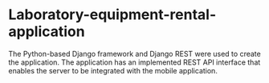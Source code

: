 # Laboratory-equipment-rental-application
The Python-based Django framework and Django REST were used to create the application. The application has an implemented REST API interface that enables the server to be integrated with the mobile application.
